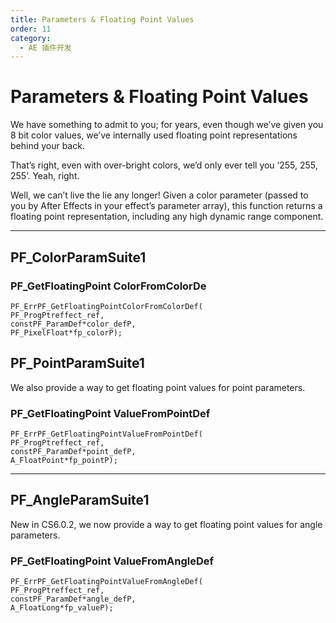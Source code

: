 ```yaml
---
title: Parameters & Floating Point Values
order: 11
category:
  - AE 插件开发
---
```

# Parameters & Floating Point Values

We have something to admit to you; for years, even though we’ve given you 8 bit color values, we’ve internally used floating point representations behind your back.

That’s right, even with over-bright colors, we’d only ever tell you ‘255, 255, 255’. Yeah, right.

Well, we can’t live the lie any longer! Given a color parameter (passed to you by After Effects in your effect’s parameter array), this function returns a floating point representation, including any high dynamic range component.

---

## PF_ColorParamSuite1

### PF_GetFloatingPoint ColorFromColorDe


```
PF_ErrPF_GetFloatingPointColorFromColorDef(
PF_ProgPtreffect_ref,
constPF_ParamDef*color_defP,
PF_PixelFloat*fp_colorP);
```


## PF_PointParamSuite1

We also provide a way to get floating point values for point parameters.

### PF_GetFloatingPoint ValueFromPointDef


```
PF_ErrPF_GetFloatingPointValueFromPointDef(
PF_ProgPtreffect_ref,
constPF_ParamDef*point_defP,
A_FloatPoint*fp_pointP);
```


---

## PF_AngleParamSuite1

New in CS6.0.2, we now provide a way to get floating point values for angle parameters.

### PF_GetFloatingPoint ValueFromAngleDef


```
PF_ErrPF_GetFloatingPointValueFromAngleDef(
PF_ProgPtreffect_ref,
constPF_ParamDef*angle_defP,
A_FloatLong*fp_valueP);
```
